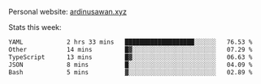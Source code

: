 Personal website: [ardinusawan.xyz](https://ardinusawan.xyz)

Stats this week:
<!--START_SECTION:waka-->

```txt
YAML            2 hrs 33 mins   ███████████████████░░░░░░   76.53 %
Other           14 mins         █▓░░░░░░░░░░░░░░░░░░░░░░░   07.29 %
TypeScript      13 mins         █▓░░░░░░░░░░░░░░░░░░░░░░░   06.63 %
JSON            8 mins          █░░░░░░░░░░░░░░░░░░░░░░░░   04.09 %
Bash            5 mins          ▓░░░░░░░░░░░░░░░░░░░░░░░░   02.89 %
```

<!--END_SECTION:waka-->
